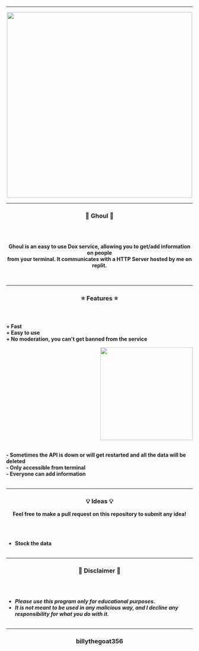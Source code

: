 -----

<p align="center">
<img src="https://repository-images.githubusercontent.com/401381093/06ff31b0-5540-4775-bf79-6abd1ac1b33f", width="500", height="500">
</p>

-----

### <p align="center">👻 Ghoul 👻</p>

<br><br>
<p align="center">
  <strong>Ghoul is an easy to use Dox service, allowing you to get/add information on people</strong>
  <br>
  <strong>from your terminal. It communicates with a HTTP Server hosted by me on replit.</strong>
</p>
<br>

-----

### <p align="center">⭐ Features ⭐</p>

<br><br>
<strong>+ Fast</strong>
<br>
<strong>+ Easy to use</strong>
<br>
<strong>+ No moderation, you can't get banned from the service</strong>
<br>

<p align="right">
<img src="https://repository-images.githubusercontent.com/401381093/06ff31b0-5540-4775-bf79-6abd1ac1b33f" width="250", height="250">
</p>

<br>
<strong>- Sometimes the API is down or will get restarted and all the data will be deleted</strong>
<br>
<strong>- Only accessible from terminal</strong>
<br>
<strong>- Everyone can add information</strong>
<br><br>

-----

### <p align="center">💡 Ideas 💡</p>

<p align="center"><strong>Feel free to make a pull request on this repository to submit any idea!</strong</p>

<br><br>
* Stock the data
<br><br>

-----

### <p align="center">📌 Disclaimer 📌</p>

<br><br>
* ***Please use this program only for educational purposes.***
* ***It is not meant to be used in any malicious way, and I decline any responsibility for what you do with it.***
<br><br>

-----

### <p align="center">billythegoat356</p>
